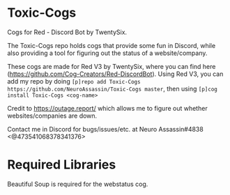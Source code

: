 # Toxic-Cogs
Cogs for Red - Discord Bot by TwentySix.

The Toxic-Cogs repo holds cogs that provide some fun in Discord, while also providing a tool for figuring out the status of a website/company.

These cogs are made for Red V3 by TwentySix, where you can find here (https://github.com/Cog-Creators/Red-DiscordBot).  Using Red V3, you can add my repo by doing `[p]repo add Toxic-Cogs https://github.com/NeuroAssassin/Toxic-Cogs master`, then using `[p]cog install Toxic-Cogs <cog-name>`

Credit to https://outage.report/ which allows me to figure out whether websites/companies are down.

Contact me in Discord for bugs/issues/etc. at Neuro Assassin#4838 <@473541068378341376>

# Required Libraries
Beautiful Soup is required for the webstatus cog.